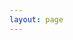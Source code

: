 ```yaml
---
layout: page
---
```


<script setup>
import {
  VPTeamPage,
  VPTeamPageTitle,
  VPTeamMembers,
VPTeamPageSection
} from 'vitepress/theme'; 
import { ref } from "vue"; 

const members = [
  {
    avatar: '/avatar.png',
    name: 'God wei',
    title: 'All I need is you!',
    desc: 'developer'
  }
];

const version = ref('0.0.2');
</script>

<VPTeamPage>
  <VPTeamPageTitle>
    <template #title>
      JavaScript Guide 
    </template>
    <template #lead>
      <br>
        version: {{version}} 
        <Badge type="warning" text="alpha"></Badge>
     </template>
  </VPTeamPageTitle>
  <VPTeamMembers
    size="small"
    :members="members"
  />
</VPTeamPage>

